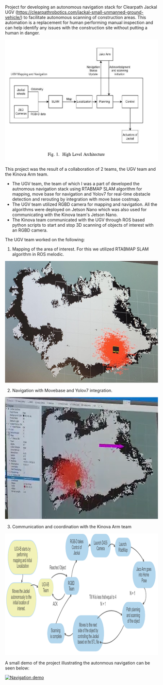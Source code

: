 Project for developing an autonomous navigation stack for Clearpath Jackal UGV (https://clearpathrobotics.com/jackal-small-unmanned-ground-vehicle/) to facilitate autonomous scanning of construction areas. This automation is a replacement for human performing manual inspection and can help identify any issues with the construction site without putting a human in danger.

<!-- ![High level architecture for autonomous navigation](assets\High_level_Arch.png) -->
<img src="assets\High_level_Arch.png" alt="High level architecture for autonomous navigation" width="600" height="400">


This project was the result of a collaboration of 2 teams, the UGV team and the Kinova Arm team. 
- The UGV team, the team of which I was a part of developed the autnomous navigation stack using RTABMAP SLAM algorithm for mapping, move base for navigation and Yolov7 for real-time obstacle detection and rerouting by integration with move base costmap.
- The UGV team utilized RGBD camera for mapping and navigation. All the algorithms were deployed on Jetson Nano which was also used for communicating with the Kinova team's Jetson Nano.
- The Kinova team communicated with the UGV through ROS based python scripts to start and stop 3D scanning of objects of interest with an RGBD camera.  

The UGV team worked on the following:
1. Mapping of the area of interest. For this we utilized RTABMAP SLAM algorithm in ROS melodic.
<!-- ![Generated Map from RATBMAP SLAM](assets\wrong_localization.jpg) -->
<img src="assets\wrong_localization.jpg" alt="Generated Map from RATBMAP SLAM" width="600" height="400">

2. Navigation with Movebase and Yolov7 integration.
<!-- ![Navigation](assets\move_base_rviz.png) -->
<img src="assets\move_base_rviz.png" alt="Navigation" width="600" height="400">

3. Communication and coordination with the Kinova Arm team
<!-- ![Communication with Kinova arm](assets\flow.png) -->
<img src="assets\flow.png" alt="Communication with Kinova arm" width="600" height="400">


A small demo of the project illustrating the autonmous navigation can be seen below:

<!-- <video width="600" height="400" controls>
  <source src="https://drive.google.com/file/d/12FRitX0Se0sVD5q179EShb6cWcgBYwk7/preview" type="video/mp4">
</video> -->

[![Navigation demo](https://drive.google.com/file/d/12FRitX0Se0sVD5q179EShb6cWcgBYwk7)](https://drive.google.com/file/d/12FRitX0Se0sVD5q179EShb6cWcgBYwk7/view)